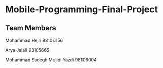# Mobile-Programming-Final-Project

## Team Members
Mohammad Hejri 98106156  

Arya Jalali 98105665  

Mohammad Sadegh Majidi Yazdi 98106004
